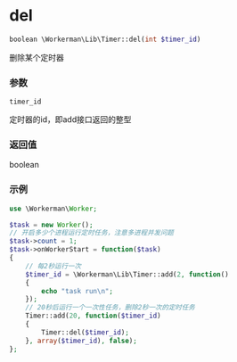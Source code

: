# del
```php
boolean \Workerman\Lib\Timer::del(int $timer_id)
```
删除某个定时器

### 参数
``` timer_id ```

定时器的id，即add接口返回的整型

### 返回值
boolean


### 示例
```php
use \Workerman\Worker;

$task = new Worker();
// 开启多少个进程运行定时任务，注意多进程并发问题
$task->count = 1;
$task->onWorkerStart = function($task)
{
    // 每2秒运行一次
    $timer_id = \Workerman\Lib\Timer::add(2, function()
    {
        echo "task run\n";
    });
    // 20秒后运行一个一次性任务，删除2秒一次的定时任务
    Timer::add(20, function($timer_id)
    {
        Timer::del($timer_id);
    }, array($timer_id), false);
};
